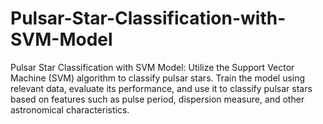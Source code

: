 # Pulsar-Star-Classification-with-SVM-Model
Pulsar Star Classification with SVM Model: Utilize the Support Vector Machine (SVM) algorithm to classify pulsar stars. Train the model using relevant data, evaluate its performance, and use it to classify pulsar stars based on features such as pulse period, dispersion measure, and other astronomical characteristics.
